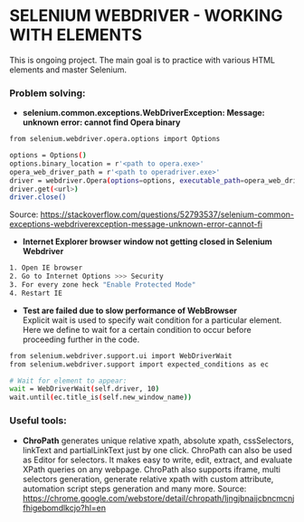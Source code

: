 # SELENIUM WEBDRIVER - WORKING WITH ELEMENTS 

This is ongoing project. The main goal is to practice with various HTML elements and master Selenium.

### Problem solving:

- **selenium.common.exceptions.WebDriverException: Message: unknown error: cannot find Opera binary**

```bash
from selenium.webdriver.opera.options import Options

options = Options()
options.binary_location = r'<path to opera.exe>' 
opera_web_driver_path = r'<path to operadriver.exe>' 
driver = webdriver.Opera(options=options, executable_path=opera_web_driver_path)
driver.get(<url>)
driver.close()
```
Source: https://stackoverflow.com/questions/52793537/selenium-common-exceptions-webdriverexception-message-unknown-error-cannot-fi

- **Internet Explorer browser window not getting closed in Selenium Webdriver**

```bash
1. Open IE browser
2. Go to Internet Options >>> Security
3. For every zone heck "Enable Protected Mode"
4. Restart IE
```

- **Test are failed due to slow performance of WebBrowser**<br/>
Explicit wait is used to specify wait condition for a particular element.<br/> 
Here we define to wait for a certain condition to occur before proceeding further in the code.
```bash
from selenium.webdriver.support.ui import WebDriverWait
from selenium.webdriver.support import expected_conditions as ec

# Wait for element to appear:
wait = WebDriverWait(self.driver, 10)
wait.until(ec.title_is(self.new_window_name))
```

### Useful tools:
- **ChroPath** generates unique relative xpath, absolute xpath, cssSelectors, linkText and partialLinkText just by one click. ChroPath can also be used as Editor for selectors. It makes easy to write, edit, extract, and evaluate XPath queries on any webpage. ChroPath also supports iframe, multi selectors generation, generate relative xpath with custom attribute, automation script steps generation and many more.
Source: https://chrome.google.com/webstore/detail/chropath/ljngjbnaijcbncmcnjfhigebomdlkcjo?hl=en